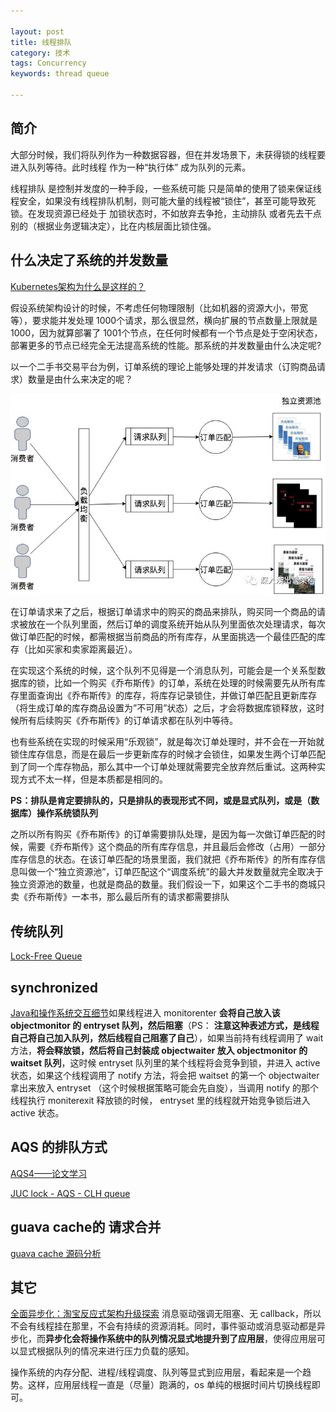 ```yaml
---

layout: post
title: 线程排队
category: 技术
tags: Concurrency
keywords: thread queue

---
```


## 简介

大部分时候，我们将队列作为一种数据容器，但在并发场景下，未获得锁的线程要进入队列等待。此时线程 作为一种“执行体” 成为队列的元素。

线程排队 是控制并发度的一种手段，一些系统可能 只是简单的使用了锁来保证线程安全，如果没有线程排队机制，则可能大量的线程被“锁住”，甚至可能导致死锁。在发现资源已经处于 加锁状态时，不如放弃去争抢，主动排队 或者先去干点别的（根据业务逻辑决定），比在内核层面比锁住强。

## 什么决定了系统的并发数量

[Kubernetes架构为什么是这样的？](https://mp.weixin.qq.com/s/ps34qFlEzQNYbp6ughkrOA)

假设系统架构设计的时候，不考虑任何物理限制（比如机器的资源大小，带宽等），要求能并发处理 1000个请求，那么很显然，横向扩展的节点数量上限就是1000，因为就算部署了 1001个节点，在任何时候都有一个节点是处于空闲状态，部署更多的节点已经完全无法提高系统的性能。那系统的并发数量由什么决定呢?

以一个二手书交易平台为例，订单系统的理论上能够处理的并发请求（订购商品请求）数量是由什么来决定的呢？

![](/public/upload/java/buy_book.png)

在订单请求来了之后，根据订单请求中的购买的商品来排队，购买同一个商品的请求被放在一个队列里面，然后订单的调度系统开始从队列里面依次处理请求，每次做订单匹配的时候，都需根据当前商品的所有库存，从里面挑选一个最佳匹配的库存（比如买家和卖家距离最近）。

在实现这个系统的时候，这个队列不见得是一个消息队列，可能会是一个关系型数据库的锁，比如一个购买《乔布斯传》的订单，系统在处理的时候需要先从所有库存里面查询出《乔布斯传》的库存，将库存记录锁住，并做订单匹配且更新库存（将生成订单的库存商品设置为”不可用”状态）之后，才会将数据库锁释放，这时候所有后续购买《乔布斯传》的订单请求都在队列中等待。

也有些系统在实现的时候采用“乐观锁”，就是每次订单处理时，并不会在一开始就锁住库存信息，而是在最后一步更新库存的时候才会锁住，如果发生两个订单匹配到了同一个库存物品，那么其中一个订单处理就需要完全放弃然后重试。这两种实现方式不太一样，但是本质都是相同的。

**PS：排队是肯定要排队的，只是排队的表现形式不同，或是显式队列，或是（数据库）操作系统锁队列**

之所以所有购买《乔布斯传》的订单需要排队处理，是因为每一次做订单匹配的时候，需要《乔布斯传》这个商品的所有库存信息，并且最后会修改（占用）一部分库存信息的状态。在该订单匹配的场景里面，我们就把《乔布斯传》的所有库存信息叫做一个“独立资源池”，订单匹配这个“调度系统”的最大并发数量就完全取决于独立资源池的数量，也就是商品的数量。我们假设一下，如果这个二手书的商城只卖《乔布斯传》一本书，那么最后所有的请求都需要排队

## 传统队列

[Lock-Free Queue](http://qiankunli.github.io/2018/10/15/lock_free.html)

## synchronized

[Java和操作系统交互细节](https://mp.weixin.qq.com/s/fmS7FtVyd7KReebKzxzKvQ)如果线程进入 monitorenter **会将自己放入该 objectmonitor 的 entryset 队列，然后阻塞**（PS： **注意这种表述方式，是线程自己将自己加入队列，然后线程自己阻塞了自己**），如果当前持有线程调用了 wait 方法，**将会释放锁，然后将自己封装成 objectwaiter 放入 objectmonitor 的 waitset 队列**，这时候 entryset 队列里的某个线程将会竞争到锁，并进入 active 状态，如果这个线程调用了 notify 方法，将会把 waitset 的第一个 objectwaiter 拿出来放入 entryset （这个时候根据策略可能会先自旋），当调用 notify 的那个线程执行 moniterexit 释放锁的时候， entryset 里的线程就开始竞争锁后进入 active 状态。

## AQS 的排队方式

[AQS4——论文学习](http://qiankunli.github.io/2018/06/05/aqs3.html)

[JUC lock - AQS - CLH queue](https://programmer.help/blogs/04.juc-lock-aqs-clh-queue.html)

## guava cache的 请求合并

[guava cache 源码分析](http://qiankunli.github.io/2019/06/20/guava_cache.html)

## 其它

[全面异步化：淘宝反应式架构升级探索](https://www.infoq.cn/article/2upHTmd0pOEUNmhY5-Ay) 消息驱动强调无阻塞、无 callback，所以不会有线程挂在那里，不会有持续的资源消耗。同时，事件驱动或消息驱动都是异步化，而**异步化会将操作系统中的队列情况显式地提升到了应用层**，使得应用层可以显式根据队列的情况来进行压力负载的感知。

操作系统的内存分配、进程/线程调度、队列等显式到应用层，看起来是一个趋势。这样，应用层线程一直是（尽量）跑满的，os 单纯的根据时间片切换线程即可。



